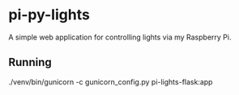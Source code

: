 # pi-py-lights

A simple web application for controlling lights via my Raspberry Pi.

## Running

./venv/bin/gunicorn -c gunicorn_config.py pi-lights-flask:app
